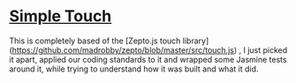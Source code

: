 # [Simple Touch](https://github.com/gregstewart/simple-touch)

This is completely based of the [Zepto.js touch library] (https://github.com/madrobby/zepto/blob/master/src/touch.js)
, I just picked it apart, applied our coding standards to it and wrapped some Jasmine tests around it, while trying to
understand how it was built and what it did.